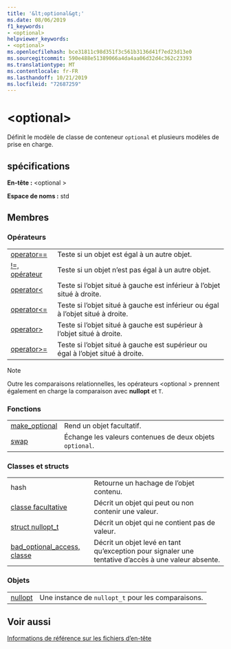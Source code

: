 ```yaml
---
title: '&lt;optional&gt;'
ms.date: 08/06/2019
f1_keywords:
- <optional>
helpviewer_keywords:
- <optional>
ms.openlocfilehash: bce31811c98d351f3c561b3136d41f7ed23d13e0
ms.sourcegitcommit: 590e488e51389066a4da4aa06d32d4c362c23393
ms.translationtype: MT
ms.contentlocale: fr-FR
ms.lasthandoff: 10/21/2019
ms.locfileid: "72687259"
---
```

# <a name="ltoptionalgt"></a>&lt;optional&gt;

Définit le modèle de classe de conteneur `optional` et plusieurs modèles de prise en charge.

## <a name="requirements"></a>spécifications

**En-tête :** \<optional >

**Espace de noms :** std

## <a name="members"></a>Membres

### <a name="operators"></a>Opérateurs

|||
|-|-|
|[operator==](../standard-library/optional-operators.md#op_eq_eq)|Teste si un objet est égal à un autre objet.|
|[!=, opérateur](../standard-library/optional-operators.md#op_neq)|Teste si un objet n’est pas égal à un autre objet.|
|[operator<](../standard-library/optional-operators.md#op_lt)|Teste si l’objet situé à gauche est inférieur à l’objet situé à droite.|
|[operator<=](../standard-library/optional-operators.md#op_lt_eq)|Teste si l’objet situé à gauche est inférieur ou égal à l’objet situé à droite.|
|[operator>](../standard-library/optional-operators.md#op_gt)|Teste si l’objet situé à gauche est supérieur à l’objet situé à droite.|
|[operator>=](../standard-library/optional-operators.md#op_lt_eq)|Teste si l’objet situé à gauche est supérieur ou égal à l’objet situé à droite.|

> [!NOTE]
> Outre les comparaisons relationnelles, les opérateurs \<optional > prennent également en charge la comparaison avec **nullopt** et `T`.

### <a name="functions"></a>Fonctions

|||
|-|-|
|[make_optional](../standard-library/optional-functions.md#make_optional)|Rend un objet facultatif.|
|[swap](../standard-library/optional-functions.md#swap)|Échange les valeurs contenues de deux objets `optional`.|

### <a name="classes-and-structs"></a>Classes et structs

|||
|-|-|
|hash|Retourne un hachage de l’objet contenu.|
|[classe facultative](../standard-library/optional-class.md)|Décrit un objet qui peut ou non contenir une valeur.|
|[struct nullopt_t](../standard-library/nullopt-t-structure.md)|Décrit un objet qui ne contient pas de valeur.|
|[bad_optional_access, classe](../standard-library/bad-optional-access-class.md)|Décrit un objet levé en tant qu’exception pour signaler une tentative d’accès à une valeur absente.|

### <a name="objects"></a>Objets

|||
|-|-|
|[nullopt](../standard-library/optional-functions.md#nullopt)|Une instance de `nullopt_t` pour les comparaisons.|

## <a name="see-also"></a>Voir aussi

[Informations de référence sur les fichiers d’en-tête](../standard-library/cpp-standard-library-header-files.md)
